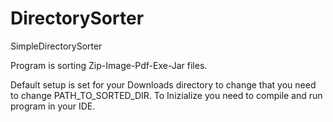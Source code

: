 # DirectorySorter
SimpleDirectorySorter

Program is sorting Zip-Image-Pdf-Exe-Jar files.

Default setup is set for your Downloads directory to change that you need to change PATH_TO_SORTED_DIR.
To Inizialize you need to compile and run program in your IDE.

